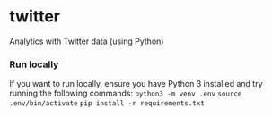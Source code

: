 # twitter
Analytics with Twitter data (using Python)


### Run locally
If you want to run locally, ensure you have Python 3 installed and try running the following commands:
`python3 -m venv .env`
`source .env/bin/activate`
`pip install -r requirements.txt`

